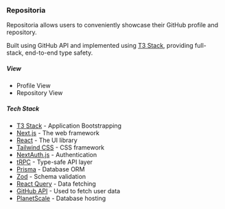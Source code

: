 ### Repositoria

Repositoria allows users to conveniently showcase their GitHub profile and repository.

Built using GitHub API and implemented using [T3 Stack](https://create.t3.gg/), providing full-stack, end-to-end type safety.

##### View

- Profile View
- Repository View

##### Tech Stack

- [T3 Stack](https://create.t3.gg/) - Application Bootstrapping
- [Next.js](https://nextjs.org/) - The web framework
- [React](https://reactjs.org/) - The UI library
- [Tailwind CSS](https://tailwindcss.com/) - CSS framework
- [NextAuth.js](https://next-auth.js.org/) - Authentication
- [tRPC](https://trpc.io/) - Type-safe API layer
- [Prisma](https://www.prisma.io/) - Database ORM
- [Zod](https://zod.dev/) - Schema validation
- [React Query](https://react-query.tanstack.com/) - Data fetching
- [GitHub API](https://developer.github.com/v3/) - Used to fetch user data
- [PlanetScale](https://planetscale.com/) - Database hosting
